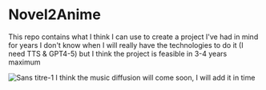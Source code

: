 # Novel2Anime
This repo contains what I think I can use to create a project I've had in mind for years
I don't know when I will really have the technologies to do it (I need TTS & GPT4-5) but I think the project is feasible in 3-4 years maximum

![Sans titre-1](https://user-images.githubusercontent.com/67842535/213542222-bc35697b-f839-41b0-889a-bfd1cf6f0ce3.png)
I think the music diffusion will come soon, I will add it in time
